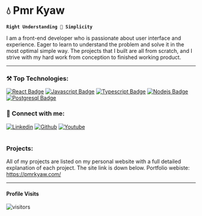 # 💧 Pmr Kyaw

**`Right Understanding 🏹 Simplicity`**


I am a front-end developer who is passionate about user interface and experience. Eager to learn to understand the problem and solve it in the most optimal simple way. The projects that I built are all from scratch, and I strive with my hard work from conception to finished working product.


----

### ⚒ Top Technologies:

[![React Badge](https://img.shields.io/badge/-React-5BD4F5?style=for-the-badge&labelColor=gray&logo=react&logoColor=ffff)](#) [![Javascript Badge](https://img.shields.io/badge/-Javascript-F1D91C?style=for-the-badge&labelColor=gray&logo=javascript&logoColor=F0DB4F)](#) [![Typescript Badge](https://img.shields.io/badge/-Typescript-007acc?style=for-the-badge&labelColor=gray&logo=typescript&logoColor=007acc)](#) [![Nodejs Badge](https://img.shields.io/badge/-Nodejs-3C873A?style=for-the-badge&labelColor=gray&logo=node.js&logoColor=3C873A)](#) [![Postgresql Badge](https://img.shields.io/badge/-Postgresql-32648D?style=for-the-badge&labelColor=lightgray&logo=postgresql&logoColor=09497c)](#)


### 📡 Connect with me:

[![Linkedin](https://github.com/PmrKyaw/logo/blob/main/linkedin.svg)](https://www.linkedin.com/in/kyaw-htet-7a9bb2237)
[![Github](https://github.com/PmrKyaw/logo/blob/main/github.svg)](https://github.com/PmrKyaw)
[![Youtube](https://github.com/PmrKyaw/logo/blob/main/youtube.svg)](https://www.youtube.com/@kyawpmr6862/featured)
#

### Projects:

All of my projects are listed on my personal website with a full detailed explanation of each project. The site link is down below.
Portfolio webiste: https://pmrkyaw.com/


----

#### Profile Visits 

![visitors](https://komarev.com/ghpvc/?username=PmrKyaw)

